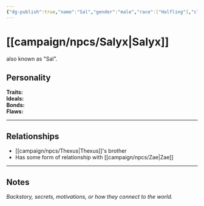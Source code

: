 ```yaml
---
{"dg-publish":true,"name":"Sal","gender":"male","race":["Halfling"],"class":null,"level":null,"alignment":null,"background":null,"role":null,"status":null,"current_location":null,"affiliation":null,"first_appearance":null,"description":null,"tags":["character","npc"],"permalink":"/campaign/npcs/salyx/","dgPassFrontmatter":true,"noteIcon":"","created":"2025-10-26T09:48:28.084-07:00","updated":"2025-10-27T13:38:55.884-07:00"}
---
```


# [[campaign/npcs/Salyx\|Salyx]]
also known as "Sal". 
## Personality
**Traits:**  
**Ideals:**  
**Bonds:**  
**Flaws:**  

---

## Relationships
- [[campaign/npcs/Thexus\|Thexus]]'s brother
- Has some form of relationship with [[campaign/npcs/Zae\|Zae]] 

---

## Notes
*Backstory, secrets, motivations, or how they connect to the world.*